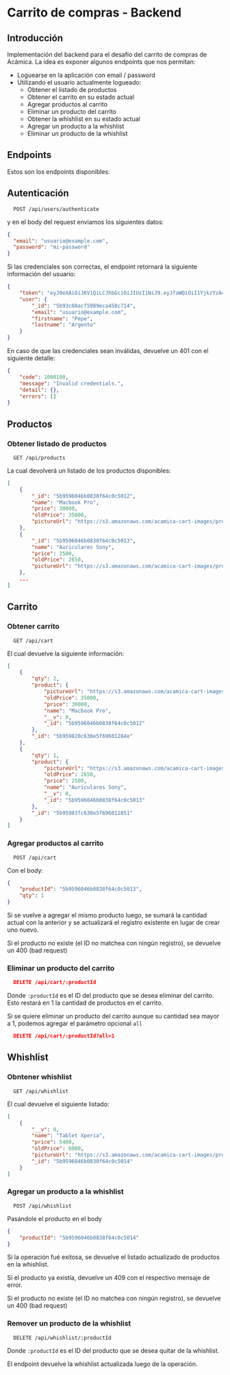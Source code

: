 # Carrito de compras - Backend

## Introducción

Implementación del backend para el desafío del carrito de compras de Acámica.
La idea es exponer algunos endpoints que nos permitan:

- Loguearse en la aplicación con email / password
- Utilizando el usuario actualmente logueado:
  - Obtener el listado de productos
  - Obtener el carrito en su estado actual
  - Agregar productos al carrito
  - Eliminar un producto del carrito
  - Obtener la whishlist en su estado actual
  - Agregar un producto a la whishlist
  - Eliminar un producto de la whishlist

## Endpoints

Estos son los endpoints disponibles:

## Autenticación
```
  POST /api/users/authenticate
```

y en el body del request enviamos los siguientes datos:

```json
{
  "email": "usuario@example.com",
  "password": "mi-password"
}
```

Si las credenciales son correctas, el endpoint retornará la siguiente información del usuario:

```json
{
    "token": "eyJ0eXAiOiJKV1QiLCJhbGciOiJIUzI1NiJ9.eyJfaWQiOiI1YjkzYzA4YWNmNTk4OWVjYTQ1OGM3MTQiLCJlbWFpbCI6InBlcGVAZXhhbXBsZS5jb20iLCJpYXQiOjE1MzY1MjQ4NzAsImV4cCI6MTUzNjYxMTI3MH0.wZnCqFP_qMYZR-4F8hpU6H15nZMWwjjMnh_iuJI4JhI",
    "user": {
        "_id": "5b93c08acf5989eca458c714",
        "email": "usuario@example.com",
        "firstname": "Pepe",
        "lastname": "Argento"
    }
}
```

En caso de que las credenciales sean inválidas, devuelve un 401 con el siguiente detalle:
```json
{
    "code": 1000100,
    "message": "Invalid credentials.",
    "detail": {},
    "errors": []
}
```

## Productos

### Obtener listado de productos
```
  GET /api/products
```

La cual devolverá un listado de los productos disponibles:
```json
[
    {
        "_id": "5b9596046b0838f64c0c5012",
        "name": "Macbook Pro",
        "price": 30000,
        "oldPrice": 35000,
        "pictureUrl": "https://s3.amazonaws.com/acamica-cart-images/product01.png"
    },
    {
        "_id": "5b9596046b0838f64c0c5013",
        "name": "Auriculares Sony",
        "price": 2500,
        "oldPrice": 2650,
        "pictureUrl": "https://s3.amazonaws.com/acamica-cart-images/product02.png"
    },
    ...
]
```

## Carrito

### Obtener carrito
```
  GET /api/cart
```

El cual devuelve la siguiente información:

```json
[
    {
        "qty": 2,
        "product": {
            "pictureUrl": "https://s3.amazonaws.com/acamica-cart-images/product01.png",
            "oldPrice": 35000,
            "price": 30000,
            "name": "Macbook Pro",
            "__v": 0,
            "_id": "5b9596046b0838f64c0c5012"
        },
        "_id": "5b959820c630e5f69601284e"
    },
    {
        "qty": 1,
        "product": {
            "pictureUrl": "https://s3.amazonaws.com/acamica-cart-images/product02.png",
            "oldPrice": 2650,
            "price": 2500,
            "name": "Auriculares Sony",
            "__v": 0,
            "_id": "5b9596046b0838f64c0c5013"
        },
        "_id": "5b95983fc630e5f696012851"
    }
]
```

### Agregar productos al carrito
```
  POST /api/cart
```
Con el body:

```json
{
	"productId": "5b9596046b0838f64c0c5013",
	"qty": 1
}
```

Si se vuelve a agregar el mismo producto luego, se sumará la cantidad actual con la anterior y se actualizará el registro existente
en lugar de crear uno nuevo.

Si el producto no existe (el ID no matchea con ningún registro), se devuelve un 400 (bad request)

### Eliminar un producto del carrito

```json
  DELETE /api/cart/:productId
```

Donde `:productId` es el ID del producto que se desea eliminar del carrito.
Esto restará en 1 la cantidad de productos en el carrito.

Si se quiere eliminar un producto del carrito aunque su cantidad sea mayor a 1, podemos agregar el parámetro opcional `all`
```json
  DELETE /api/cart/:productId?all=1
```

## Whishlist

### Obntener whishlist
```
  GET /api/whishlist
```

El cual devuelve el siguiente listado:
```json
[
    {
        "__v": 0,
        "name": "Tablet Xperia",
        "price": 5400,
        "oldPrice": 6000,
        "pictureUrl": "https://s3.amazonaws.com/acamica-cart-images/product04.png",
        "_id": "5b9596046b0838f64c0c5014"
    }
]
```

### Agregar un producto a la whishlist
```
  POST /api/whishlist
```

Pasándole el producto en el body

```json
{
	"productId": "5b9596046b0838f64c0c5014"
}
```

Si la operación fué exitosa, se devuelve el listado actualizado de productos en la whishlist.

Si el producto ya existía, devuelve un 409 con el respectivo mensaje de error.

Si el producto no existe (el ID no matchea con ningún registro), se devuelve un 400 (bad request)

### Remover un producto de la whishlist
```
  DELETE /api/whishlist/:productId
```

Donde `:productId` es el ID del producto que se desea quitar de la whishlist.

El endpoint devuelve la whishlist actualizada luego de la operación.

